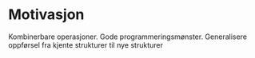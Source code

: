# Motivasjon
Kombinerbare operasjoner.
Gode programmeringsmønster.
Generalisere oppførsel fra kjente strukturer til nye strukturer
